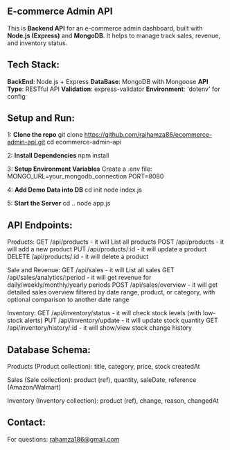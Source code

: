 ## E-commerce Admin API

This is **Backend API** for an e-commerce admin dashboard, built with **Node.js (Express)** and **MongoDB**. It helps to manage track sales, revenue, and inventory status.

## Tech Stack:
**BackEnd**: Node.js + Express
**DataBase**: MongoDB with Mongoose
**API Type**: RESTful API
**Validation**: express-validator
**Environment**: 'dotenv' for config

## Setup and Run:
1: **Clone the repo**
    git clone https://github.com/raihamza86/ecommerce-admin-api.git
    cd ecommerce-admin-api 

2: **Install Dependencies**
    npm install

3: **Setup Environment Variables**
    Create a .env file:
    MONGO_URL=your_mongodb_connection
    PORT=8080

4: **Add Demo Data into DB**
    cd init
    node index.js

5: **Start the Server**
    cd ..
    node app.js


## API Endpoints:
Products:
    GET /api/products - it will List all products
    POST /api/products - it will add a new product
    PUT /api/products/:id - it will update a product
    DELETE /api/products/:id - it will delete a product


Sale and Revenue:
    GET /api/sales - it will List all sales
    GET /api/sales/analytics/:period - it will get revenue for daily/weekly/monthly/yearly periods
    POST /api/sales/overview - it will get detailed sales overview filtered by date range, product, or category, with optional comparison to another date range


Inventory: 
    GET /api/inventory/status - it will check stock levels (with low-stock alerts)
    PUT /api/inventory/update - it will update stock quantity
    GET /api/inventory/history/:id - it will show/view stock change history

## Database Schema:
Products (Product collection):
    title, category, price, stock createdAt

Sales (Sale collection):
    product (ref), quantity, saleDate, reference (Amazon/Walmart)

Inventory (Inventory collection):
    product (ref), change, reason, changedAt

## Contact:
For questions:
rahamza186@gmail.com
